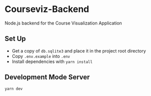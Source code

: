 # Courseviz-Backend

Node.js backend for the Course Visualization Application

## Set Up

- Get a copy of `db.sqlite3` and place it in the project root directory
- Copy `.env.example` into `.env`
- Install dependencies with `yarn install`

## Development Mode Server
```bash
yarn dev
```
